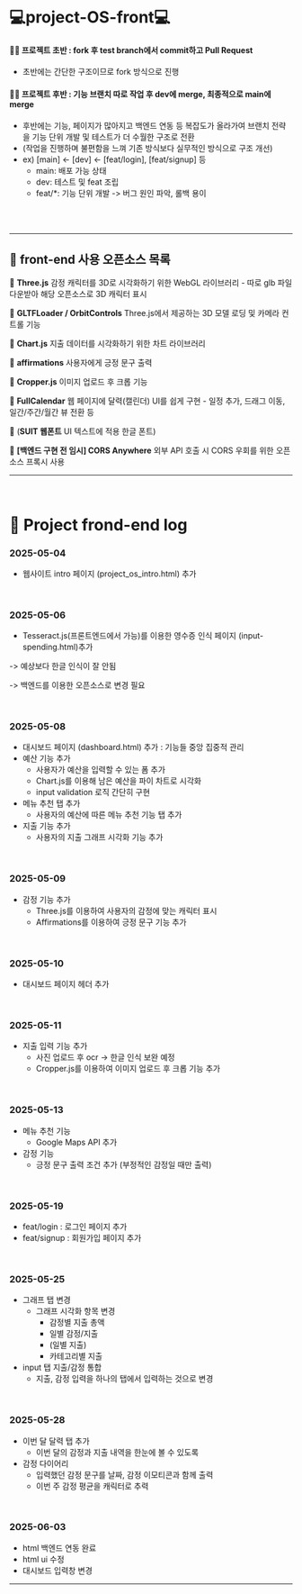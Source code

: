 # 💻project-OS-front💻
#### 👩‍💻 프로젝트 초반 : fork 후 test branch에서 commit하고 Pull Request
- 초반에는 간단한 구조이므로 fork 방식으로 진행
  
#### 👩‍💻 프로젝트 후반 : 기능 브랜치 따로 작업 후 dev에 merge, 최종적으로 main에 merge
- 후반에는 기능, 페이지가 많아지고 백엔드 연동 등 복잡도가 올라가여 브랜치 전략을 기능 단위 개발 및 테스트가 더 수월한 구조로 전환
- (작업을 진행하며 불편함을 느껴 기존 방식보다 실무적인 방식으로 구조 개선)
- ex)  [main] ← [dev] ← [feat/login], [feat/signup] 등 
  - main: 배포 가능 상태
  - dev: 테스트 및 feat 조립
  - feat/*: 기능 단위 개발 -> 버그 원인 파악, 롤백 용이

<br><br>

---


## 📎 front-end 사용 오픈소스 목록 

🔖 **Three.js** 감정 캐릭터를 3D로 시각화하기 위한 WebGL 라이브러리 - 따로 glb 파일 다운받아 해당 오픈소스로 3D 캐릭터 표시

🔖 **GLTFLoader / OrbitControls** Three.js에서 제공하는 3D 모델 로딩 및 카메라 컨트롤 기능

🔖 **Chart.js** 지출 데이터를 시각화하기 위한 차트 라이브러리

🔖 **affirmations** 사용자에게 긍정 문구 출력

🔖 **Cropper.js** 이미지 업로드 후 크롭 기능

🔖 **FullCalendar** 웹 페이지에 달력(캘린더) UI를 쉽게 구현 - 일정 추가, 드래그 이동, 일간/주간/월간 뷰 전환 등

🔖 (**SUIT 웹폰트** UI 텍스트에 적용 한글 폰트)

🔖 **[백엔드 구현 전 임시] CORS Anywhere** 외부 API 호출 시 CORS 우회를 위한 오픈소스 프록시 사용


---
<br>

# 📝 Project frond-end log 
### 2025-05-04
- 웹사이트 intro 페이지 (project_os_intro.html) 추가
<br>

### 2025-05-06 
- Tesseract.js(프론트엔드에서 가능)를 이용한 영수증 인식 페이지 (input-spending.html)추가

-> 예상보다 한글 인식이 잘 안됨

-> 백엔드를 이용한 오픈소스로 변경 필요

<br>

### 2025-05-08
- 대시보드 페이지 (dashboard.html) 추가 : 기능들 중앙 집중적 관리
- 예산 기능 추가
  - 사용자가 예산을 입력할 수 있는 폼 추가
  - Chart.js를 이용해 남은 예산을 파이 차트로 시각화
  - input validation 로직 간단히 구현
- 메뉴 추천 탭 추가
  - 사용자의 예산에 따른 메뉴 추천 기능 탭 추가
- 지출 기능 추가
  - 사용자의 지출 그래프 시각화 기능 추가

<br>


### 2025-05-09
- 감정 기능 추가
  - Three.js를 이용하여 사용자의 감정에 맞는 캐릭터 표시
  - Affirmations를 이용하여 긍정 문구 기능 추가


<br>


### 2025-05-10
- 대시보드 페이지 헤더 추가

<br>


### 2025-05-11
- 지출 입력 기능 추가
  - 사진 업로드 후 ocr -> 한글 인식 보완 예정
  - Cropper.js를 이용하여 이미지 업로드 후 크롭 기능 추가

<br>

### 2025-05-13
- 메뉴 추천 기능
  - Google Maps API 추가
- 감정 기능
  - 긍정 문구 출력 조건 추가 (부정적인 감정일 때만 출력)
 
<br>

### 2025-05-19
- feat/login : 로그인 페이지 추가
- feat/signup : 회원가입 페이지 추가

<br>

### 2025-05-25
- 그래프 탭 변경
  - 그래프 시각화 항목 변경
    - 감정별 지출 총액
    - 일별 감정/지출
    - (일별 지출)
    - 카테고리별 지출
- input 탭 지출/감정 통합
  - 지출, 감정 입력을 하나의 탭에서 입력하는 것으로 변경
 

<br>

### 2025-05-28
- 이번 달 달력 탭 추가
  - 이번 달의 감정과 지출 내역을 한눈에 볼 수 있도록
- 감정 다이어리
  - 입력했던 감정 문구를 날짜, 감정 이모티콘과 함께 출력
  - 이번 주 감정 평균을 캐릭터로 추력

<br>

### 2025-06-03
- html 백엔드 연동 완료
- html ui 수정
- 대시보드 입력창 변경

---





